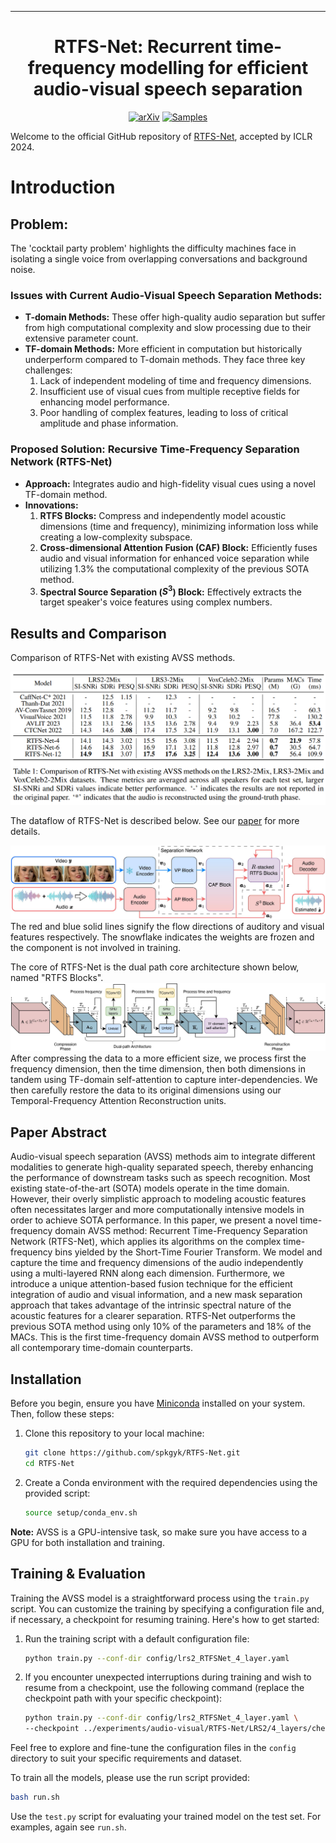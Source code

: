 ______________________________________________________________________

<div align="center">

# RTFS-Net: Recurrent time-frequency modelling for efficient audio-visual speech separation

[![arXiv](https://img.shields.io/badge/arXiv-2306.00160-brightgreen.svg)](https://arxiv.org/abs/2309.17189)
[![Samples](https://img.shields.io/badge/Website-Demo_Samples-blue.svg)](https://anonymous.4open.science/w/RTFS-Net/AV-Model-Demo.html)

</div>

Welcome to the official GitHub repository of [RTFS-Net](https://arxiv.org/abs/2309.17189), accepted by ICLR 2024.

# Introduction

## Problem:
The 'cocktail party problem' highlights the difficulty machines face in isolating a single voice from overlapping conversations and background noise. 

### Issues with Current Audio-Visual Speech Separation Methods:
- **T-domain Methods:** These offer high-quality audio separation but suffer from high computational complexity and slow processing due to their extensive parameter count.
- **TF-domain Methods:** More efficient in computation but historically underperform compared to T-domain methods. They face three key challenges:
  1. Lack of independent modeling of time and frequency dimensions.
  2. Insufficient use of visual cues from multiple receptive fields for enhancing model performance.
  3. Poor handling of complex features, leading to loss of critical amplitude and phase information.

### Proposed Solution: Recursive Time-Frequency Separation Network (RTFS-Net)
- **Approach:** Integrates audio and high-fidelity visual cues using a novel TF-domain method.
- **Innovations:**
  1. **RTFS Blocks:** Compress and independently model acoustic dimensions (time and frequency), minimizing information loss while creating a low-complexity subspace.
  2. **Cross-dimensional Attention Fusion (CAF) Block:** Efficiently fuses audio and visual information for enhanced voice separation while utilizing 1.3% the computational complexity of the previous SOTA method.
  3. **Spectral Source Separation ($S^3$) Block:** Effectively extracts the target speaker's voice features using complex numbers.
 
## Results and Comparison

Comparison of RTFS-Net with existing AVSS methods.

![main_table](docs/main_table.png)

The dataflow of RTFS-Net is described below. See our [paper](https://arxiv.org/abs/2309.17189) for more details.

![av-pipeline](docs/av-pipeline.jpg)
The red and blue solid lines signify the flow directions of auditory and visual features respectively. The snowflake indicates the weights are frozen and the component is not involved in training. 

The core of RTFS-Net is the dual path core architecture shown below, named "RTFS Blocks".
![rtfsnet](docs/rtfsnet.jpg)
After compressing the data to a more efficient size, we process first the frequency dimension, then the time dimension, then both dimensions in tandem using TF-domain self-attention to capture inter-dependencies. We then carefully restore the data to its original dimensions using our Temporal-Frequency Attention Reconstruction units.

## Paper Abstract

Audio-visual speech separation (AVSS) methods aim to integrate different modalities to generate high-quality separated speech, thereby enhancing the performance of downstream tasks such as speech recognition. Most existing state-of-the-art (SOTA) models operate in the time domain. However, their overly simplistic approach to modeling acoustic features often necessitates larger and more computationally intensive models in order to achieve SOTA performance. In this paper, we present a novel time-frequency domain AVSS method: Recurrent Time-Frequency Separation Network (RTFS-Net), which applies its algorithms on the complex time-frequency bins yielded by the Short-Time Fourier Transform. We model and capture the time and frequency dimensions of the audio independently using a multi-layered RNN along each dimension. Furthermore, we introduce a unique attention-based fusion technique for the efficient integration of audio and visual information, and a new mask separation approach that takes advantage of the intrinsic spectral nature of the acoustic features for a clearer separation. RTFS-Net outperforms the previous SOTA method using only 10\% of the parameters and 18\% of the MACs. This is the first time-frequency domain AVSS method to outperform all contemporary time-domain counterparts.

## Installation

Before you begin, ensure you have [Miniconda](https://docs.conda.io/en/latest/miniconda.html) installed on your system. Then, follow these steps:

1. Clone this repository to your local machine:
   ```bash
   git clone https://github.com/spkgyk/RTFS-Net.git
   cd RTFS-Net
   ```

2. Create a Conda environment with the required dependencies using the provided script:
   ```bash
   source setup/conda_env.sh
   ```

**Note:** AVSS is a GPU-intensive task, so make sure you have access to a GPU for both installation and training.

## Training & Evaluation

Training the AVSS model is a straightforward process using the `train.py` script. You can customize the training by specifying a configuration file and, if necessary, a checkpoint for resuming training. Here's how to get started:

1. Run the training script with a default configuration file:
   ```bash
   python train.py --conf-dir config/lrs2_RTFSNet_4_layer.yaml
   ```

2. If you encounter unexpected interruptions during training and wish to resume from a checkpoint, use the following command (replace the checkpoint path with your specific checkpoint):
   ```bash
   python train.py --conf-dir config/lrs2_RTFSNet_4_layer.yaml \
   --checkpoint ../experiments/audio-visual/RTFS-Net/LRS2/4_layers/checkpoints/epoch=150-val_loss=-13.16.ckpt
   ```

Feel free to explore and fine-tune the configuration files in the `config` directory to suit your specific requirements and dataset.

To train all the models, please use the run script provided:
```bash 
bash run.sh
```

Use the `test.py` script for evaluating your trained model on the test set. For examples, again see `run.sh`.
